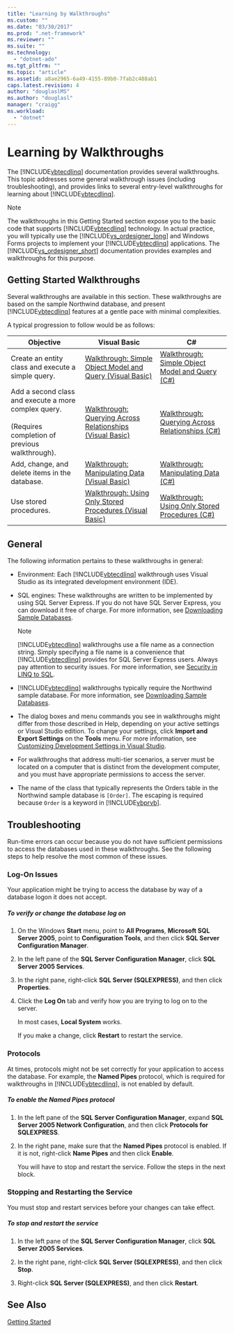 ```yaml
---
title: "Learning by Walkthroughs"
ms.custom: ""
ms.date: "03/30/2017"
ms.prod: ".net-framework"
ms.reviewer: ""
ms.suite: ""
ms.technology: 
  - "dotnet-ado"
ms.tgt_pltfrm: ""
ms.topic: "article"
ms.assetid: a8ae2965-6a49-4155-89b0-7fab2c488ab1
caps.latest.revision: 4
author: "douglaslMS"
ms.author: "douglasl"
manager: "craigg"
ms.workload: 
  - "dotnet"
---
```

# Learning by Walkthroughs
The [!INCLUDE[vbtecdlinq](../../../../../../includes/vbtecdlinq-md.md)] documentation provides several walkthroughs. This topic addresses some general walkthrough issues (including troubleshooting), and provides links to several entry-level walkthroughs for learning about [!INCLUDE[vbtecdlinq](../../../../../../includes/vbtecdlinq-md.md)].  
  
> [!NOTE]
>  The walkthroughs in this Getting Started section expose you to the basic code that supports [!INCLUDE[vbtecdlinq](../../../../../../includes/vbtecdlinq-md.md)] technology. In actual practice, you will typically use the [!INCLUDE[vs_ordesigner_long](../../../../../../includes/vs-ordesigner-long-md.md)] and Windows Forms projects to implement your [!INCLUDE[vbtecdlinq](../../../../../../includes/vbtecdlinq-md.md)] applications. The [!INCLUDE[vs_ordesigner_short](../../../../../../includes/vs-ordesigner-short-md.md)] documentation provides examples and walkthroughs for this purpose.  
  
## Getting Started Walkthroughs  
 Several walkthroughs are available in this section. These walkthroughs are based on the sample Northwind database, and present [!INCLUDE[vbtecdlinq](../../../../../../includes/vbtecdlinq-md.md)] features at a gentle pace with minimal complexities.  
  
 A typical progression to follow would be as follows:  
  
|Objective|Visual Basic|C#|  
|---------------|------------------|---------|  
|Create an entity class and execute a simple query.|[Walkthrough: Simple Object Model and Query (Visual Basic)](../../../../../../docs/framework/data/adonet/sql/linq/walkthrough-simple-object-model-and-query-visual-basic.md)|[Walkthrough: Simple Object Model and Query (C#)](../../../../../../docs/framework/data/adonet/sql/linq/walkthrough-simple-object-model-and-query-csharp.md)|  
|Add a second class and execute a more complex query.<br /><br /> (Requires completion of previous walkthrough).|[Walkthrough: Querying Across Relationships (Visual Basic)](../../../../../../docs/framework/data/adonet/sql/linq/walkthrough-querying-across-relationships-visual-basic.md)|[Walkthrough: Querying Across Relationships (C#)](../../../../../../docs/framework/data/adonet/sql/linq/walkthrough-querying-across-relationships-csharp.md)|  
|Add, change, and delete items in the database.|[Walkthrough: Manipulating Data (Visual Basic)](../../../../../../docs/framework/data/adonet/sql/linq/walkthrough-manipulating-data-visual-basic.md)|[Walkthrough: Manipulating Data (C#)](../../../../../../docs/framework/data/adonet/sql/linq/walkthrough-manipulating-data-csharp.md)|  
|Use stored procedures.|[Walkthrough: Using Only Stored Procedures (Visual Basic)](../../../../../../docs/framework/data/adonet/sql/linq/walkthrough-using-only-stored-procedures-visual-basic.md)|[Walkthrough: Using Only Stored Procedures (C#)](../../../../../../docs/framework/data/adonet/sql/linq/walkthrough-using-only-stored-procedures-csharp.md)|  
  
## General  
 The following information pertains to these walkthroughs in general:  
  
-   Environment: Each [!INCLUDE[vbtecdlinq](../../../../../../includes/vbtecdlinq-md.md)] walkthrough uses Visual Studio as its integrated development environment (IDE).  
  
-   SQL engines: These walkthroughs are written to be implemented by using SQL Server Express. If you do not have SQL Server Express, you can download it free of charge. For more information, see [Downloading Sample Databases](../../../../../../docs/framework/data/adonet/sql/linq/downloading-sample-databases.md).  
  
    > [!NOTE]
    >  [!INCLUDE[vbtecdlinq](../../../../../../includes/vbtecdlinq-md.md)] walkthroughs use a file name as a connection string. Simply specifying a file name is a convenience that [!INCLUDE[vbtecdlinq](../../../../../../includes/vbtecdlinq-md.md)] provides for SQL Server Express users. Always pay attention to security issues. For more information, see [Security in LINQ to SQL](../../../../../../docs/framework/data/adonet/sql/linq/security-in-linq-to-sql.md).  
  
-   [!INCLUDE[vbtecdlinq](../../../../../../includes/vbtecdlinq-md.md)] walkthroughs typically require the Northwind sample database. For more information, see [Downloading Sample Databases](../../../../../../docs/framework/data/adonet/sql/linq/downloading-sample-databases.md).  
  
-   The dialog boxes and menu commands you see in walkthroughs might differ from those described in Help, depending on your active settings or Visual Studio edition. To change your settings, click **Import and Export Settings** on the **Tools** menu. For more information, see [Customizing Development Settings in Visual Studio](http://msdn.microsoft.com/library/22c4debb-4e31-47a8-8f19-16f328d7dcd3).  
  
-   For walkthroughs that address multi-tier scenarios, a server must be located on a computer that is distinct from the development computer, and you must have appropriate permissions to access the server.  
  
-   The name of the class that typically represents the Orders table in the Northwind sample database is `[Order]`. The escaping is required because `Order` is a keyword in [!INCLUDE[vbprvb](../../../../../../includes/vbprvb-md.md)].  
  
## Troubleshooting  
 Run-time errors can occur because you do not have sufficient permissions to access the databases used in these walkthroughs. See the following steps to help resolve the most common of these issues.  
  
### Log-On Issues  
 Your application might be trying to access the database by way of a database logon it does not accept.  
  
##### To verify or change the database log on  
  
1.  On the Windows **Start** menu, point to **All Programs**, **Microsoft SQL Server 2005**, point to **Configuration Tools**, and then click **SQL Server Configuration Manager**.  
  
2.  In the left pane of the **SQL Server Configuration Manager**, click **SQL Server 2005 Services**.  
  
3.  In the right pane, right-click **SQL Server (SQLEXPRESS)**, and then click **Properties**.  
  
4.  Click the **Log On** tab and verify how you are trying to log on to the server.  
  
     In most cases, **Local System** works.  
  
     If you make a change, click **Restart** to restart the service.  
  
### Protocols  
 At times, protocols might not be set correctly for your application to access the database. For example, the **Named Pipes** protocol, which is required for walkthroughs in [!INCLUDE[vbtecdlinq](../../../../../../includes/vbtecdlinq-md.md)], is not enabled by default.  
  
##### To enable the Named Pipes protocol  
  
1.  In the left pane of the **SQL Server Configuration Manager**, expand **SQL Server 2005 Network Configuration**, and then click **Protocols for SQLEXPRESS**.  
  
2.  In the right pane, make sure that the **Named Pipes** protocol is enabled. If it is not, right-click **Name Pipes** and then click **Enable**.  
  
     You will have to stop and restart the service. Follow the steps in the next block.  
  
### Stopping and Restarting the Service  
 You must stop and restart services before your changes can take effect.  
  
##### To stop and restart the service  
  
1.  In the left pane of the **SQL Server Configuration Manager**, click **SQL Server 2005 Services**.  
  
2.  In the right pane, right-click **SQL Server (SQLEXPRESS)**, and then click **Stop**.  
  
3.  Right-click **SQL Server (SQLEXPRESS)**, and then click **Restart**.  
  
## See Also  
 [Getting Started](../../../../../../docs/framework/data/adonet/sql/linq/getting-started.md)
